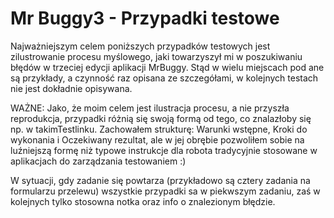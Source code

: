 # Mr Buggy3 - Przypadki testowe

Najważniejszym celem poniższych przypadków testowych jest zilustrowanie procesu myślowego, jaki towarzyszył mi w poszukiwaniu błędów w trzeciej edycji aplikacji MrBuggy. Stąd w wielu miejscach pod
ane są przykłady, a czynność raz opisana ze szczegółami, w kolejnych testach nie jest dokładnie opisywana.

WAŻNE: Jako, że moim celem jest ilustracja procesu, a nie przyszła reprodukcja, przypadki różnią się swoją formą od tego, co znalazłoby się np. w takimTestlinku. Zachowałem strukturę: Warunki wstępne, Kroki do wykonania i Oczekiwany rezultat, ale w jej obrębie pozwoliłem sobie na luźniejszą formę niż typowe instrukcje dla robota tradycyjnie stosowane w aplikacjach do zarządzania testowaniem :)

W sytuacji, gdy zadanie się powtarza (przykładowo są cztery zadania na formularzu przelewu) wszystkie przypadki sa w piekwszym zadaniu, zaś w kolejnych tylko stosowna notka oraz info o znalezionym błędzie.
